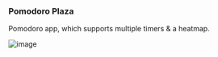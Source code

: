 ### Pomodoro Plaza

Pomodoro app, which supports multiple timers & a heatmap.

![image](https://github.com/user-attachments/assets/73f1eda2-63d1-4200-8a72-ff8bf081c64e)

